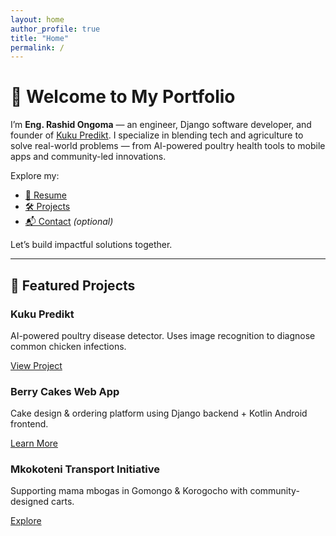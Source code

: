 ```yaml
---
layout: home
author_profile: true
title: "Home"
permalink: /
---
```


# 👋 Welcome to My Portfolio

I’m **Eng. Rashid Ongoma** — an engineer, Django software developer, and founder of [Kuku Predikt](https://youngdevelopa.github.io/resume/projects/). I specialize in blending tech and agriculture to solve real-world problems — from AI-powered poultry health tools to mobile apps and community-led innovations.

Explore my:
- [📄 Resume](/resume/)
- [🛠️ Projects](/projects/)
- [📬 Contact](/contact/) *(optional)*

Let’s build impactful solutions together.

---

## 🔧 Featured Projects

<div class="feature__wrapper">

<div class="feature__item">
  <h3 class="feature__title">Kuku Predikt</h3>
  <p class="feature__desc">AI-powered poultry disease detector. Uses image recognition to diagnose common chicken infections.</p>
  <a class="btn btn--primary" href="/projects/">View Project</a>
</div>

<div class="feature__item">
  <h3 class="feature__title">Berry Cakes Web App</h3>
  <p class="feature__desc">Cake design & ordering platform using Django backend + Kotlin Android frontend.</p>
  <a class="btn" href="/projects/">Learn More</a>
</div>

<div class="feature__item">
  <h3 class="feature__title">Mkokoteni Transport Initiative</h3>
  <p class="feature__desc">Supporting mama mbogas in Gomongo & Korogocho with community-designed carts.</p>
  <a class="btn" href="/projects/">Explore</a>
</div>

</div>
